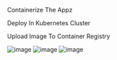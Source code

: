 


Containerize The Appz

Deploy In Kubernetes Cluster

Upload Image To Container Registry



![image](https://user-images.githubusercontent.com/90334389/202837790-8637cd17-6a6c-47ed-b5ad-578eeb7b0f50.png)
![image](https://user-images.githubusercontent.com/90334389/202869501-ee603e30-f5cb-4634-aa5e-8773d130a253.png)
![image](https://user-images.githubusercontent.com/90334389/202869672-eb7f655e-6aea-4d3e-b034-9a6904c7c82c.png)
